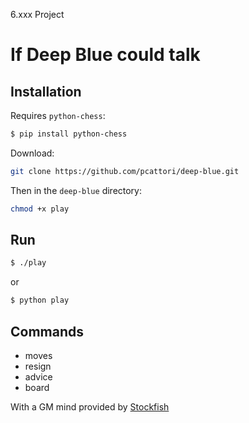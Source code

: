 6.xxx Project

If Deep Blue could talk
=======================

Installation
------------
Requires `python-chess`:

```bash
$ pip install python-chess
```

Download:
```bash
git clone https://github.com/pcattori/deep-blue.git
```

Then in the `deep-blue` directory:

```bash
chmod +x play
```

Run
---
```bash
$ ./play
```
or
```bash
$ python play
```

Commands
--------
- moves
- resign
- advice
- board


With a GM mind provided by [Stockfish][stockfish]

[stockfish]: http://stockfishchess.org/
